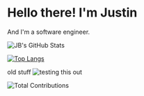 # Hello there! I'm Justin

And I'm a software engineer.

![JB's GitHub Stats](https://github-readme-stats.vercel.app/api?username=jmbealer&show_icons=true&theme=gruvbox&hide_border=true&card_width=475)

[![Top Langs](https://github-readme-stats.vercel.app/api/top-langs/?username=jmbealer&layout=donut)](https://github.com/anuraghazra/github-readme-stats)

old stuff
![testing this out](https://github-readme-stats.vercel.app/api/top-langs?username=jmbealer&langs_count=10&show_icons=true&locale=en&layout=compact&theme=gruvbox&hide_border=true&card_width=325)

![Total Contributions](https://github-readme-streak-stats.herokuapp.com/?user=jmbealer&theme=gruvbox&hide_border=true&card_width=800)
